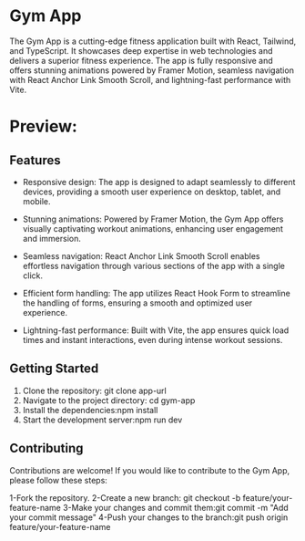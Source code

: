 # Gym App

The Gym App is a cutting-edge fitness application built with React, Tailwind, and TypeScript. It showcases deep expertise in web technologies and delivers a superior fitness experience. The app is fully responsive and offers stunning animations powered by Framer Motion, seamless navigation with React Anchor Link Smooth Scroll, and lightning-fast performance with Vite.
# Preview:

## Features

- Responsive design: The app is designed to adapt seamlessly to different devices, providing a smooth user experience on desktop, tablet, and mobile.

- Stunning animations: Powered by Framer Motion, the Gym App offers visually captivating workout animations, enhancing user engagement and immersion.

- Seamless navigation: React Anchor Link Smooth Scroll enables effortless navigation through various sections of the app with a single click.

- Efficient form handling: The app utilizes React Hook Form to streamline the handling of forms, ensuring a smooth and optimized user experience.

- Lightning-fast performance: Built with Vite, the app ensures quick load times and instant interactions, even during intense workout sessions.

## Getting Started

1. Clone the repository: git clone app-url
2. Navigate to the project directory: cd gym-app
3. Install the dependencies:npm install
4. Start the development server:npm run dev

## Contributing

Contributions are welcome! If you would like to contribute to the Gym App, please follow these steps:

1-Fork the repository.
2-Create a new branch: git checkout -b feature/your-feature-name
3-Make your changes and commit them:git commit -m "Add your commit message"
4-Push your changes to the branch:git push origin feature/your-feature-name

 

  
